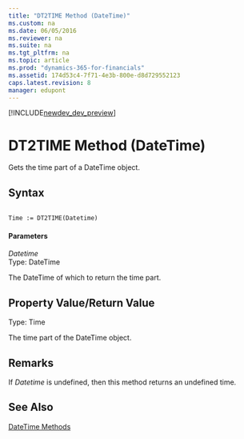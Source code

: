 ```yaml
---
title: "DT2TIME Method (DateTime)"
ms.custom: na
ms.date: 06/05/2016
ms.reviewer: na
ms.suite: na
ms.tgt_pltfrm: na
ms.topic: article
ms.prod: "dynamics-365-for-financials"
ms.assetid: 174d53c4-7f71-4e3b-800e-d8d729552123
caps.latest.revision: 8
manager: edupont
---
```


[!INCLUDE[newdev_dev_preview](../includes/newdev_dev_preview.md)]

# DT2TIME Method (DateTime)
Gets the time part of a DateTime object.  
  
## Syntax  
  
```  
  
Time := DT2TIME(Datetime)  
```  
  
#### Parameters  
 *Datetime*  
 Type: DateTime  
  
 The DateTime of which to return the time part.  
  
## Property Value/Return Value  
 Type: Time  
  
 The time part of the DateTime object.  
  
## Remarks  
 If *Datetime* is undefined, then this method returns an undefined time.  
  
## See Also  
 [DateTime Methods](devenv-DateTime-Methods.md)